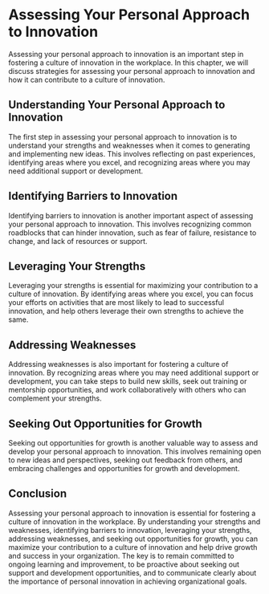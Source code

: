 Assessing Your Personal Approach to Innovation
===========================================================================================

Assessing your personal approach to innovation is an important step in fostering a culture of innovation in the workplace. In this chapter, we will discuss strategies for assessing your personal approach to innovation and how it can contribute to a culture of innovation.

Understanding Your Personal Approach to Innovation
--------------------------------------------------

The first step in assessing your personal approach to innovation is to understand your strengths and weaknesses when it comes to generating and implementing new ideas. This involves reflecting on past experiences, identifying areas where you excel, and recognizing areas where you may need additional support or development.

Identifying Barriers to Innovation
----------------------------------

Identifying barriers to innovation is another important aspect of assessing your personal approach to innovation. This involves recognizing common roadblocks that can hinder innovation, such as fear of failure, resistance to change, and lack of resources or support.

Leveraging Your Strengths
-------------------------

Leveraging your strengths is essential for maximizing your contribution to a culture of innovation. By identifying areas where you excel, you can focus your efforts on activities that are most likely to lead to successful innovation, and help others leverage their own strengths to achieve the same.

Addressing Weaknesses
---------------------

Addressing weaknesses is also important for fostering a culture of innovation. By recognizing areas where you may need additional support or development, you can take steps to build new skills, seek out training or mentorship opportunities, and work collaboratively with others who can complement your strengths.

Seeking Out Opportunities for Growth
------------------------------------

Seeking out opportunities for growth is another valuable way to assess and develop your personal approach to innovation. This involves remaining open to new ideas and perspectives, seeking out feedback from others, and embracing challenges and opportunities for growth and development.

Conclusion
----------

Assessing your personal approach to innovation is essential for fostering a culture of innovation in the workplace. By understanding your strengths and weaknesses, identifying barriers to innovation, leveraging your strengths, addressing weaknesses, and seeking out opportunities for growth, you can maximize your contribution to a culture of innovation and help drive growth and success in your organization. The key is to remain committed to ongoing learning and improvement, to be proactive about seeking out support and development opportunities, and to communicate clearly about the importance of personal innovation in achieving organizational goals.
